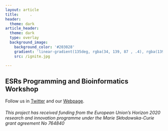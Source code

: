 ```yaml
---
layout: article
title:     .
header:
  theme: dark
article_header:
  theme: dark
  type: overlay
  background_image:
    background_color: '#203028'
    gradient: 'linear-gradient(135deg, rgba(34, 139, 87 , .4), rgba(139, 34, 139, .4))'
    src: /ignite.jpg
    
---
```

## ESRs Programming and Bioinformatics Workshop 

Follow us in [Twitter](https://twitter.com/itn_ignite) and our [Webpage](http://www.itn-ignite.eu/). 

###### This project has received funding from the European Union’s Horizon 2020 research and innovation programme under the Marie Skłodowska-Curie grant agreement No 764840

